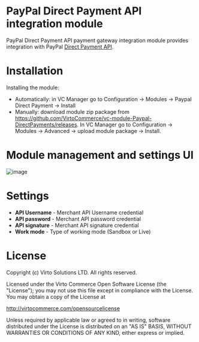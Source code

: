 # PayPal Direct Payment API integration module
PayPal Direct Payment API payment gateway integration module provides integration with PayPal <a href="https://www.paypal.com/cgi-bin/webscr?cmd=_dcc_hub-outside" target="_blank">Direct Payment API</a>.

# Installation
Installing the module:
* Automatically: in VC Manager go to Configuration -> Modules -> Paypal Direct Payment -> Install
* Manually: download module zip package from https://github.com/VirtoCommerce/vc-module-Paypal-DirectPayments/releases. In VC Manager go to Configuration -> Modules -> Advanced -> upload module package -> Install.

# Module management and settings UI
![image](https://cloud.githubusercontent.com/assets/5801549/16587810/07cd6e26-42d5-11e6-845c-b85ab576aea2.png)

# Settings
* **API Username** - Merchant API Username credential
* **API password** - Merchant API password credential
* **API signature** - Merchant API signature credential
* **Work mode** - Type of working mode (Sandbox or Live)

# License
Copyright (c) Virto Solutions LTD.  All rights reserved.

Licensed under the Virto Commerce Open Software License (the "License"); you
may not use this file except in compliance with the License. You may
obtain a copy of the License at

http://virtocommerce.com/opensourcelicense

Unless required by applicable law or agreed to in writing, software
distributed under the License is distributed on an "AS IS" BASIS,
WITHOUT WARRANTIES OR CONDITIONS OF ANY KIND, either express or
implied.
